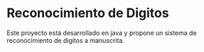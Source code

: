 # Reconocimiento de Digitos

Este proyecto está desarrollado en java y propone un sistema de reconocimiento de digitos a manuscrita.

